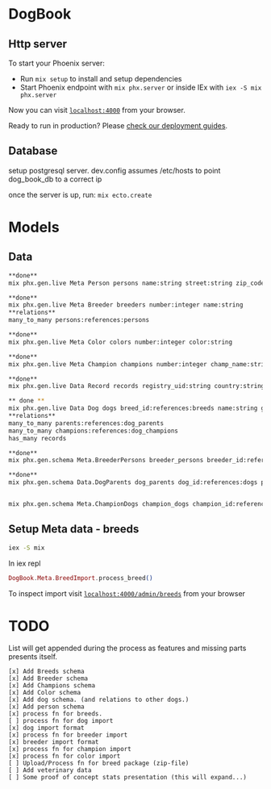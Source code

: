 # DogBook

## Http server
To start your Phoenix server:

  * Run `mix setup` to install and setup dependencies
  * Start Phoenix endpoint with `mix phx.server` or inside IEx with `iex -S mix phx.server`

Now you can visit [`localhost:4000`](http://localhost:4000) from your browser.

Ready to run in production? Please [check our deployment guides](https://hexdocs.pm/phoenix/deployment.html).

## Database

setup postgresql server. dev.config assumes /etc/hosts to point dog_book_db to a correct ip

once the server is up, run:
`mix ecto.create`


# Models

## Data

```bash
**done**
mix phx.gen.live Meta Person persons name:string street:string zip_code:integer city:string phone:string

**done**
mix phx.gen.live Meta Breeder breeders number:integer name:string
**relations**
many_to_many persons:references:persons

**done**
mix phx.gen.live Meta Color colors number:integer color:string

**done**
mix phx.gen.live Meta Champion champions number:integer champ_name:string

**done**
mix phx.gen.live Data Record records registry_uid:string country:string dog_id:references:dogs

** done **
mix phx.gen.live Data Dog dogs breed_id:references:breeds name:string gender:enum:male:female birth_date:date breed_specific:enum:bobtail:docked:measured coat:enum:short:long:broken size:enum:normal:dwarf:rabbit observe:boolean testicle_status:enum:ok:cryptochid:unknown  breeder_id:references:breeders color_number:references:colors partial:boolean
**relations**
many_to_many parents:references:dog_parents
many_to_many champions:references:dog_champions
has_many records

**done**
mix phx.gen.schema Meta.BreederPersons breeder_persons breeder_id:references:breeders person_id:references:persons

**done**
mix phx.gen.schema Data.DogParents dog_parents dog_id:references:dogs parent_id:references:dogs


mix phx.gen.schema Meta.ChampionDogs champion_dogs champion_id:references:champions dog_id:references:dogs
```

## Setup Meta data - breeds

``` bash
iex -S mix
```

In iex repl

```elixir
DogBook.Meta.BreedImport.process_breed()
```

To inspect import
visit [`localhost:4000/admin/breeds`](http://localhost:4000/admin/breeds) from your browser


# TODO

List will get appended during the process as features and missing parts presents itself.

    [x] Add Breeds schema
    [x] Add Breeder schema
    [x] Add Champions schema
    [x] Add Color schema
    [x] Add dog schema. (and relations to other dogs.)
    [x] Add person schema
    [x] process fn for breeds.
    [ ] process fn for dog import
    [x] dog import format
    [x] process fn for breeder import
    [x] breeder import format
    [x] process fn for champion import
    [x] process fn for color import
    [ ] Upload/Process fn for breed package (zip-file)
    [ ] Add veterinary data
    [ ] Some proof of concept stats presentation (this will expand...)
